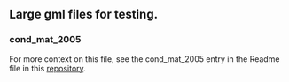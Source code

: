 ## Large gml files for testing.

### cond_mat_2005

For more context on this file, see the cond_mat_2005 entry in the Readme file in this [repository](https://github.com/DHARPA-Project/kiara_plugin.network_analysis/tree/develop/examples/data/gml).
